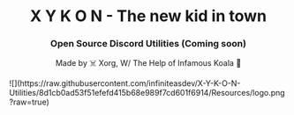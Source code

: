 <h1 align="center">X Y K O N - The new kid in town</h1>
<h3 align="center">Open Source Discord Utilities (Coming soon)</h3>

<p align="center">Made by ☠️ Xorg, W/ The Help of Infamous Koala 🐨</p>
![](https://raw.githubusercontent.com/infiniteasdev/X-Y-K-O-N-Utilities/8d1cb0ad53f51efefd415b68e989f7cd601f6914/Resources/logo.png?raw=true)
